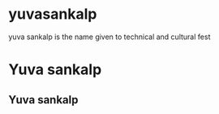 # yuvasankalp
yuva sankalp is the name given to technical and cultural fest
# Yuva sankalp
## Yuva sankalp
